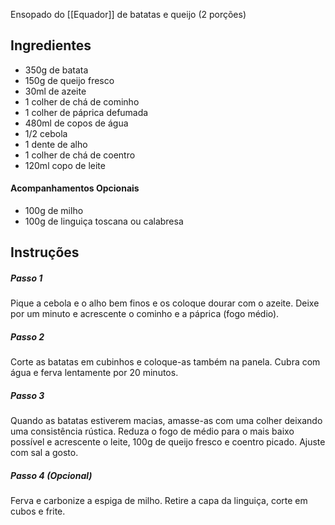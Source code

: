 Ensopado do [[Equador]] de batatas e queijo (2 porções)

## Ingredientes 
- 350g de batata
- 150g de queijo fresco 
- 30ml de azeite 
- 1 colher de chá de cominho 
- 1 colher de páprica defumada
- 480ml de copos de água
- 1/2 cebola 
- 1 dente de alho 
- 1 colher de chá de coentro
- 120ml copo de leite 

#### Acompanhamentos Opcionais 
- 100g de milho 
- 100g de linguiça toscana ou calabresa 

## Instruções 

##### Passo 1
Pique a cebola e o alho bem finos e os coloque dourar com o azeite. Deixe por um minuto e acrescente o cominho e a páprica (fogo médio). 

##### Passo 2
Corte as batatas em cubinhos e coloque-as também na panela. Cubra com água e ferva lentamente por 20 minutos. 

##### Passo 3
Quando as batatas estiverem macias, amasse-as com uma colher deixando uma consistência rústica. Reduza o fogo de médio para o mais baixo possível e acrescente o leite, 100g de queijo fresco e coentro picado. Ajuste com sal a gosto. 

##### Passo 4 (Opcional)
Ferva e carbonize a espiga de milho. Retire a capa da linguiça, corte em cubos e frite.